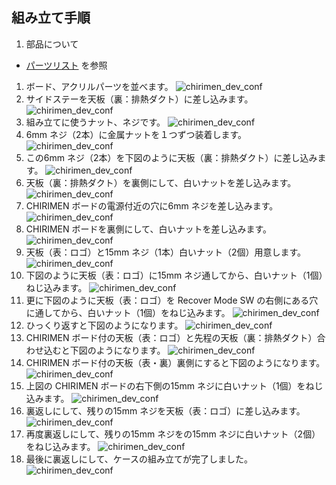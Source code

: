 ## 組み立て手順
1. 部品について
  * [パーツリスト](partsList-ja.md) を参照
1. ボード、アクリルパーツを並べます。
![chirimen_dev_conf](img/01.jpg)
1. サイドステーを天板（裏：排熱ダクト）に差し込みます。
![chirimen_dev_conf](img/02.jpg)
1. 組み立てに使うナット、ネジです。
![chirimen_dev_conf](img/03.jpg)
1. 6mm ネジ（2本）に金属ナットを１つずつ装着します。
![chirimen_dev_conf](img/04.jpg)
1. この6mm ネジ（2本）を下図のように天板（裏：排熱ダクト）に差し込みます。
![chirimen_dev_conf](img/07.jpg)
1. 天板（裏：排熱ダクト）を裏側にして、白いナットを差し込みます。
![chirimen_dev_conf](img/08.jpg)
1. CHIRIMEN ボードの電源付近の穴に6mm ネジを差し込みます。
![chirimen_dev_conf](img/09.jpg)
1. CHIRIMEN ボードを裏側にして、白いナットを差し込みます。
![chirimen_dev_conf](img/10.jpg)
1. 天板（表：ロゴ）と15mm ネジ（1本）白いナット（2個）用意します。
![chirimen_dev_conf](img/11.jpg)
1. 下図のように天板（表：ロゴ）に15mm ネジ通してから、白いナット（1個）ねじ込みます。
![chirimen_dev_conf](img/12.jpg)
1. 更に下図のように天板（表：ロゴ）を Recover Mode SW の右側にある穴に通してから、白いナット（1個）をねじ込みます。
![chirimen_dev_conf](img/13.jpg)
1. ひっくり返すと下図のようになります。
![chirimen_dev_conf](img/14.jpg)
1. CHIRIMEN ボード付の天板（表：ロゴ）と先程の天板（裏：排熱ダクト）合わせ込むと下図のようになります。
![chirimen_dev_conf](img/15.jpg)
1. CHIRIMEN ボード付の天板（表・裏）裏側にすると下図のようになります。
![chirimen_dev_conf](img/16.jpg)
1. 上図の CHIRIMEN ボードの右下側の15mm ネジに白いナット（1個）をねじ込みます。
![chirimen_dev_conf](img/17.jpg)
1. 裏返しにして、残りの15mm ネジを天板（表：ロゴ）に差し込みます。
![chirimen_dev_conf](img/18.jpg)
1. 再度裏返しにして、残りの15mm ネジをの15mm ネジに白いナット（2個）をねじ込みます。
![chirimen_dev_conf](img/19.jpg)
1. 最後に裏返しにして、ケースの組み立てが完了しました。
![chirimen_dev_conf](img/20.jpg)

